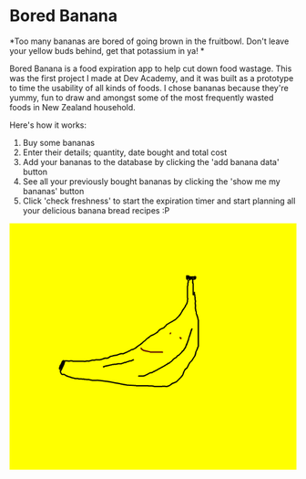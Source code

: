 
# Bored Banana
*Too many bananas are bored of going brown in the fruitbowl. Don't leave your yellow buds behind, get that potassium in ya! *

Bored Banana is a food expiration app to help cut down food wastage.
This was the first project I made at Dev Academy, and it was built as a prototype to time the usability of all kinds of foods. I chose bananas because they're yummy, fun to draw and amongst some of the most frequently wasted foods in New Zealand household.

Here's how it works:

1. Buy some bananas
2. Enter their details; quantity, date bought and total cost
3. Add your bananas to the database by clicking the 'add banana data' button
4. See all your previously bought bananas by clicking the 'show me my bananas' button
5. Click 'check freshness' to start the expiration timer and start planning all your delicious banana bread recipes :P

![alt text](./views/boredbanana2.png)
